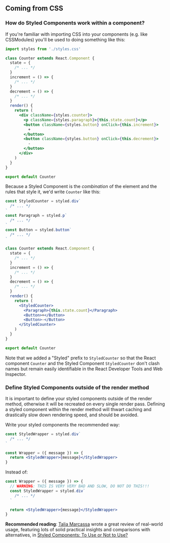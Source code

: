 ## Coming from CSS

### How do Styled Components work within a component?

If you're familiar with importing CSS into your components (e.g. like CSSModules)
you'll be used to doing something like this:

```jsx
import styles from './styles.css'

class Counter extends React.Component {
  state = {
    /* ... */
  }
  increment = () => {
    /* ... */
  }
  decrement = () => {
    /* ... */
  }
  render() {
    return (
      <div className={styles.counter}>
        <p className={styles.paragraph}>{this.state.count}</p>
        <button className={styles.button} onClick={this.increment}>
          +
        </button>
        <button className={styles.button} onClick={this.decrement}>
          -
        </button>
      </div>
    )
  }
}

export default Counter
```

Because a Styled Component is the _combination_ of the element and the rules
that style it, we'd write `Counter` like this:

```jsx
const StyledCounter = styled.div`
  /* ... */
`
const Paragraph = styled.p`
  /* ... */
`
const Button = styled.button`
  /* ... */
`

class Counter extends React.Component {
  state = {
    /* ... */
  }
  increment = () => {
    /* ... */
  }
  decrement = () => {
    /* ... */
  }
  render() {
    return (
      <StyledCounter>
        <Paragraph>{this.state.count}</Paragraph>
        <Button>+</Button>
        <Button>-</Button>
      </StyledCounter>
    )
  }
}

export default Counter
```

Note that we added a "Styled" prefix to `StyledCounter` so that the React
component `Counter` and the Styled Component `StyledCounter`
don't clash names but remain easily identifiable in the React Developer
Tools and Web Inspector.

### Define Styled Components outside of the render method

It is important to define your styled components outside of the render method,
otherwise it will be recreated on every single render pass.
Defining a styled component within the render method will thwart caching and
drastically slow down rendering speed, and should be avoided.

Write your styled components the recommended way:

```jsx
const StyledWrapper = styled.div`
  /* ... */
`

const Wrapper = ({ message }) => {
  return <StyledWrapper>{message}</StyledWrapper>
}
```

Instead of:

```jsx
const Wrapper = ({ message }) => {
  // WARNING: THIS IS VERY VERY BAD AND SLOW, DO NOT DO THIS!!!
  const StyledWrapper = styled.div`
    /* ... */
  `

  return <StyledWrapper>{message}</StyledWrapper>
}
```

**Recommended reading**: [Talia Marcassa](https://twitter.com/talialongname)
wrote a great review of real-world usage, featuring lots of solid practical insights
and comparisons with alternatives, in [Styled Components: To Use or Not to Use?](https://medium.com/building-crowdriff/styled-components-to-use-or-not-to-use-a6bb4a7ffc21)
